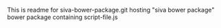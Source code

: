 This is readme for siva-bower-package.git hosting "siva bower package" bower package containing script-file.js